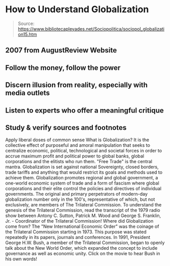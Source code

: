 # How to Understand Globalization

> Source: https://www.bibliotecapleyades.net/Sociopolitica/sociopol_globalization15.htm

2007
from
AugustReview Website
-
Follow the money, follow the
power
-
Discern illusion from
reality, especially with media outlets
-
Listen to experts who offer
a meaningful critique
-
Study & verify sources and
footnotes
-
Apply liberal doses of
common sense
What is Globalization?
It is the collective effect of purposeful and
amoral manipulation that seeks to centralize economic, political,
technological and societal forces in order to accrue maximum profit and
political power to
global banks, global corporations and
the elitists who
run them.
"Free Trade" is the central mantra. Globalization is set against national
Sovereignty, closed borders, trade tariffs and anything that would restrict
its goals and methods used to achieve them.
Globalization promotes regional and global government, a one-world economic
system of trade and a form of fascism where global corporations and their
elite control the policies and directives of individual governments.
The original and primary perpetrators of modern-day globalization number
only in the 100's, representative of which, but not exclusively, are
members of The Trilateral Commission.
To understand the genesis of the Trilateral Commission, read the
transcript of the
1979 radio show between Antony C. Sutton, Patrick M.
Wood and George S. Franklin, Jr. - Coordinator of the Trilateral Commission!
Where did
Globalization come from?
The "New International Economic Order" was the
coinage of the Trilateral Commission starting in 1973. This purpose was
stated repeatedly in its papers, journals and conferences.
In 1991, President
George H.W. Bush, a member of the
Trilateral Commission, began to openly talk about the
New
World Order, which expanded the concept to include governance as
well as economic unity.
Click on the movie to hear Bush in his own
words!
